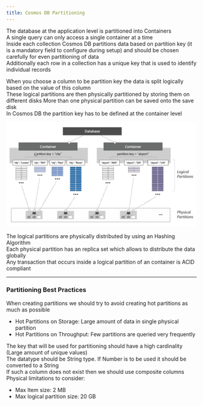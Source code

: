 ```yaml
---
title: Cosmos DB Partitioning
---
```


The database at the application level is partitioned into Containers  
A single query can only access a single container at a time  
Inside each collection Cosmos DB partitions data based on partition key (it is a mandatory field to configure during setup) and should be chosen carefully for even partitioning of data  
Additionally each row in a collection has a unique key that is used to identify individual records

When you choose a column to be partition key the data is split logically based on the value of this column  
These logical partitions are then physically partitioned by storing them on different disks   More than one physical partition can be saved onto the save disk  
In Cosmos DB the partition key has to be defined at the container level

![Partitions in Cosmos DB|600](../../images/partitioning-in-cosmos-db.png)

The logical partitions are physically distributed by using an Hashing Algorithm  
Each physical partition has an replica set which allows to distribute the data globally  
Any transaction that occurs inside a logical partition of an container is ACID compliant

---

### Partitioning Best Practices

When creating partitions we should try to avoid creating hot partitions as much as possible
* Hot Partitions on Storage: Large amount of data in single physical partition
* Hot Partitions on Throughput: Few partitions are queried very frequently

The key that will be used for partitioning should have a high cardinality (Large amount of unique values)  
The datatype should be String type. If Number is to be used it should be converted to a String  
If such a column does not exist then we should use composite columns  
Physical limitations to consider:

* Max Item size: 2 MB
* Max logical partition size: 20 GB